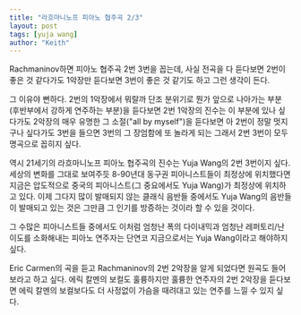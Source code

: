 ```yaml
---
title: "라흐마니노프 피아노 협주곡 2/3"
layout: post
tags: [yuja wang]
author: "Keith"
---
```


Rachmaninov하면 피아노 협주곡 2번 3번을 꼽는데, 사실 전곡을 다 듣다보면 2번이 좋은 것 같다가도 1악장만 듣다보면 3번이 좋은 것 같기도 하고 그런 생각이 든다.

그 이유야 뻔하다. 2번의 1악장에서 뭐랄까 단조 분위기로 뭔가 앞으로 나아가는 부분 (후반부에서 강하게 연주하는 부분)을 듣다보면 2번 1악장의 진수는 이 부분에 있나 싶다가도 2악장의 매우 유명한 그 소절("all by myself")을 듣다보면 아 2번이 정말 멋지구나 싶다가도 3번을 들으면 3번의 그 장엄함에 또 놀라게 되는 그래서 2번 3번이 모두 명곡으로 꼽히지 싶다.

역시 21세기의 라흐마니노프 피아노 협주곡의 진수는 Yuja Wang의 2번 3번이지 싶다. 세상의 변화를 그대로 보여주듯 8-90년대 동구권 피아니스트들이 최정상에 위치했다면 지금은 압도적으로 중국의 피아니스트(그 중요에서도 Yuja Wang)가 최정상에 위치하고 있다. 이제 그다지 많이 발매되지 않는 클래식 음반들 중에서도 Yuja Wang의 음반들이 발매되고 있는 것은 그만큼 그 인기를 방증하는 것이라 할 수 있을 것이다. 

그 수많은 피아니스트들 중에서도 이처럼 엄청난 폭의 다이내믹과 엄청난 레퍼토리/난이도를 소화해내는 피아노 연주자는 단연코 지금으로서는 Yuja Wang이라고 해야하지 싶다.

Eric Carmen의 곡을 듣고 Rachmaninov의 2번 2악장을 알게 되었다면 원곡도 들어보라고 하고 싶다. 에릭 칼멘의 보컬도 훌륭하지만 훌륭한 연주자의 2번 2악장을 듣다보면 에릭 칼멘의 보컬보다도 더 사정없이 가슴을 때려대고 있는 연주를 느낄 수 있지 싶다.


